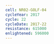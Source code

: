 ```yaml
---
cell: NR02-GOLF-04
cycleYear: 2017
cycle: 22
cycleDate: 2017-22
resistance: 615000
enlightened: 596000 
---
```

      